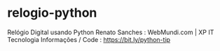# relogio-python
Relógio Digital usando Python
Renato Sanches : WebMundi.com | XP IT Tecnologia
Informações / Code : https://bit.ly/python-tip
